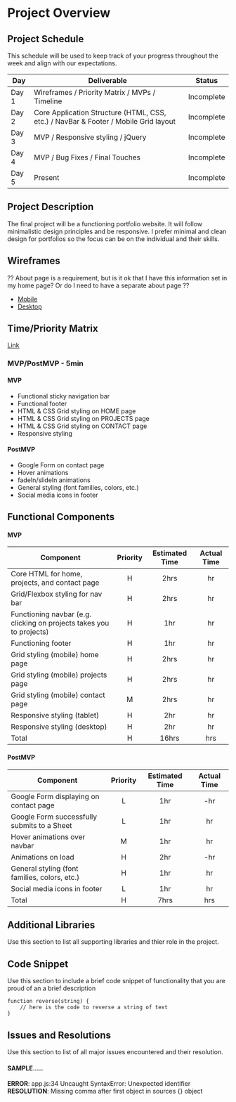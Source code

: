 # Project Overview

## Project Schedule

This schedule will be used to keep track of your progress throughout the week and align with our expectations.  

|  Day | Deliverable | Status
|---|---| ---|
|Day 1| Wireframes / Priority Matrix / MVPs / Timeline | Incomplete
|Day 2| Core Application Structure (HTML, CSS, etc.) / NavBar & Footer / Mobile Grid layout | Incomplete
|Day 3| MVP / Responsive styling / jQuery | Incomplete
|Day 4| MVP / Bug Fixes / Final Touches| Incomplete
|Day 5| Present | Incomplete


## Project Description

The final project will be a functioning portfolio website. It will follow minimalistic design principles and be responsive. I prefer minimal and clean design for portfolios so the focus can be on the individual and their skills.   

## Wireframes

?? About page is a requirement, but is it ok that I have this information set in my home page? Or do I need to have a separate about page ??  

- [Mobile](https://imgur.com/a/HoUxuOv)
- [Desktop](https://imgur.com/a/gb98otz)

## Time/Priority Matrix 

[Link](https://imgur.com/a/r00tEaY)

### MVP/PostMVP - 5min

#### MVP 

- Functional sticky navigation bar
- Functional footer 
- HTML & CSS Grid styling on HOME page
- HTML & CSS Grid styling on PROJECTS page   
- HTML & CSS Grid styling on CONTACT page
- Responsive styling

#### PostMVP 

- Google Form on contact page
- Hover animations
- fadeIn/slideIn animations
- General styling (font families, colors, etc.)
- Social media icons in footer

## Functional Components

#### MVP
| Component | Priority | Estimated Time | Actual Time |
| --- | :---: |  :---: | :---: | 
| Core HTML for home, projects, and contact page | H | 2hrs | hr |
| Grid/Flexbox styling for nav bar | H | 2hrs | hr |
| Functioning navbar (e.g. clicking on projects takes you to projects) | H | 1hr | hr |
| Functioning footer | H | 1hr |  hr |
| Grid styling (mobile) home page | H | 2hrs | hr |  
| Grid styling (mobile) projects page | H | 2hrs |  hr | 
| Grid styling (mobile) contact page | M | 2hrs | hr|
| Responsive styling (tablet) | H | 2hr |  hr | 
| Responsive styling (desktop) | H | 2hr |  hr |
| Total | H | 16hrs| hrs |

#### PostMVP
| Component | Priority | Estimated Time | Actual Time |
| --- | :---: |  :---: | :---: | 
| Google Form displaying on contact page | L | 1hr | -hr | hr |
| Google Form successfully submits to a Sheet | L | 1hr | hr |
| Hover animations over navbar | M | 1hr | hr |
| Animations on load | H | 2hr | -hr | hr |
| General styling (font families, colors, etc.) | H | 1hr | hr |
| Social media icons in footer | L | 1hr | hr |
| Total | H | 7hrs| hrs |s

## Additional Libraries
 Use this section to list all supporting libraries and thier role in the project. 

## Code Snippet

Use this section to include a brief code snippet of functionality that you are proud of an a brief description  

```
function reverse(string) {
	// here is the code to reverse a string of text
}
```

## Issues and Resolutions
 Use this section to list of all major issues encountered and their resolution.

#### SAMPLE.....
**ERROR**: app.js:34 Uncaught SyntaxError: Unexpected identifier                                
**RESOLUTION**: Missing comma after first object in sources {} object